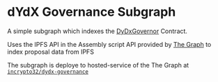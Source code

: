 # dYdX Governance Subgraph

A simple subgraph which indexes the [DyDxGovernor](https://etherscan.io/address/0x7e9b1672616ff6d6629ef2879419aae79a9018d2) Contract.

Uses the IPFS API in the Assembly script API provided by [The Graph](https://thegraph.com) to index proposal data from IPFS

The subgraph is deploye to hosted-service of the The Graph at [`incrypto32/dydx-governance`](https://thegraph.com/hosted-service/subgraph/incrypto32/dydx-governance)
